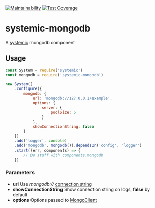 [![Maintainability](https://api.codeclimate.com/v1/badges/88bb5737814cba7db3e5/maintainability)](https://codeclimate.com/github/onebeyond/systemic-mongodb/maintainability)
[![Test Coverage](https://api.codeclimate.com/v1/badges/88bb5737814cba7db3e5/test_coverage)](https://codeclimate.com/github/onebeyond/systemic-mongodb/test_coverage)

# systemic-mongodb
A [systemic](https://github.com/guidesmiths/systemic) mongodb component

## Usage
```js
const System = require('systemic')
const mongodb = require('systemic-mongodb')

new System()
    .configure({
        mongodb: {
            url: 'mongodb://127.0.0.1/example',
            options: {
                server: {
                    poolSize: 5
                }
            },
            showConnectionString: false 
        }
    })
    .add('logger', console)
    .add('mongodb', mongodb()).dependsOn('config', 'logger')
    .start((err, components) => {
        // Do stuff with components.mongodb
    })
```

### Parameters
- **url** Use *mongodb://* [connection string](https://docs.mongodb.com/manual/reference/connection-string/)
- **showConnectionString** Show connection string on logs, **false** by default
- **options** Options passed to [MongoClient](https://mongodb.github.io/node-mongodb-native/api-generated/mongoclient.html)
